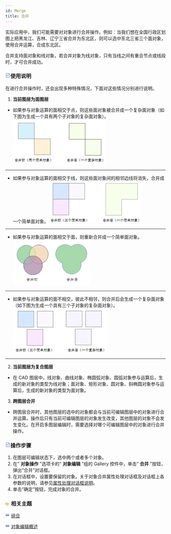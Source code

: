 ```yaml
---
id: Merge
title: 合并  
---  
```

实际应用中，我们可能需要对对象进行合并操作。例如：当我们想在全国行政区划图上把黑龙江、吉林、辽宁三省合并为东北区，则可以选中东北三省三个面对象，使用合并运算，合成东北区。

合并支持面对象和线对象，若合并对象为线对象，只有当线之间有重合节点或线段时，才可合并成功。

### ![](../../../img/read.gif)使用说明

在进行合并操作时，还会出现多种特殊情况，下面对这些情况分别进行说明。

  1. **当前图层为面图层**  
* 如果参与对象运算的面相交于点，则这些面对象被合并成一个复杂面对象（如下图为生成一个具有两个子对象的复杂面对象）。   
   ![](img/Union01.png)  
---  
* 如果参与对象运算的面相交于线，则这些面对象间的相邻边线将消失，合并成一个简单面对象。  ![](img/Union02.png)  
---  
* 如果参与对象运算的面相交于面，则重新合并成一个简单面对象。  ![](img/Union03.png)  
---  
* 如果参与对象运算的面不相交，彼此不相邻，则合并后会生成一个复杂面对象（如下图为生成一个具有三个子对象的复杂面对象）。  ![](img/Union04.png)  
---  
2. **当前图层为复合图层**
* 在 CAD 图层中，线对象、曲线对象、椭圆弧对象、圆弧对象参与运算后，生成的新对象的类型为线对象；面对象、矩形对象、圆对象、斜椭圆对象参与运算后，生成的新对象的类型为面对象。
3. **跨图层合并**
* 跨图层合并时，其他图层的选中的对象都会与当前可编辑图层中的对象进行合并运算。操作后只有当前可编辑图层的对象发生改变，其他图层的对象不会发生变化。在开启多图层编辑时，需要选择对哪个可编辑图层中的对象进行合并操作。

### ![](../../../img/read.gif)操作步骤

  1. 在图层可编辑状态下，选中两个或者多个对象。
  2. 在“ **对象操作** ”选项卡的“ **对象编辑** ”组的 Gallery 控件中，单击“ **合并** ”按钮，弹出“合并”对话框。
  3. 在对话框中，设置要保留的对象。关于对象合并属性处理对话框及对话框上各参数的说明，请参见[属性处理对话框说明](AttributeDiag.htm)。
  4. 单击“确定”按钮，完成对象的合并。

### ![](../../../img/seealso.png) 相关主题

![](../../../img/smalltitle.png) [组合](Group.htm)

![](../../../img/smalltitle.png) [对象编辑概述](AboutEdittingGeometry.htm)



